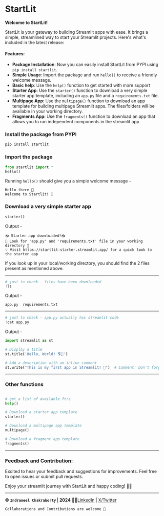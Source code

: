 # StartLit

**Welcome to StartLit!**

StartLit is your gateway to building Streamlit apps with ease. It brings a simple, streamlined way to start your Streamlit projects. Here's what's included in the latest release:

#### Features:
- **Package Installation**: Now you can easily install StartLit from PYPI using `pip install startlit`.
- **Simple Usage**: Import the package and run `hello()` to receive a friendly welcome message.
- **Basic help**: Use the `help()` function to get started with more support
-  **Starter App**: Use the `starter()` function to download a very simple starter app template, including an `app.py` file and a `requirements.txt` file.
-  **Multipage App**: Use the `multipage()` function to download an app template for building multipage Streamlit apps. The files/folders will be available in your working directory.
-  **Fragments App**: Use the `fragments()` function to download an app that allows you to run independent components in the streamlit app.



### Install the package from PYPI

```python
pip install startlit
```
### Import the package

```python
from startlit import *
hello()
```
Running `hello()` should give you a simple welcome message -
```
Hello there 👋 
Welcome to Startlit! 🚀
```
### Download a very simple starter app

```python
starter()
```
Output - 
```
📥 Starter app downloaded!📥
👀 Look for 'app.py' and 'requirements.txt' file in your working directory 👀
💡 Visit https://startlit-starter.streamlit.app/ for a quick look to the starter app
```

If you look up in your local/working directory, you should find the 2 files present as mentioned above.

___

```bash
# just to check - files have been downloaded
!ls
```
Output - 
```
app.py	requirements.txt
```
___
``` bash
# just to check - app.py actually has streamlit code
!cat app.py
```
Output - 
```python
import streamlit as st

# Display a title
st.title('Hello, World! 🌎🚀')

# Add a description with an inline comment
st.write("This is my first app in Streamlit! 📝")  # Comment: Don't forget to smile
```

___
### Other functions
```python

# get a list of available ftrs
help()

# Download a starter app template
starter()

# Download a multipage app template
multipage()

# Download a fragment app template
fragments()


```
___

### Feedback and Contribution:
Excited to hear your feedback and suggestions for improvements. 
Feel free to open issues or submit pull requests.

Enjoy your streamlit journey with StartLit and happy coding! 🚀🎉
___

**© `Indraneel Chakraborty` | 2024** 🧑‍💻[LinkedIn](https://www.linkedin.com/in/indraneelchakraborty/) | [X/Twitter](https://twitter.com/ineelhere)


`Collaborations and Contributions are welcome 🤝`